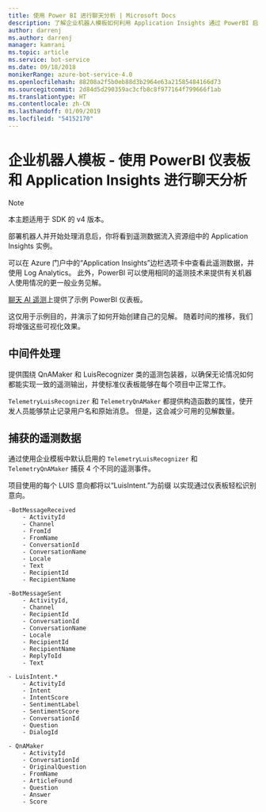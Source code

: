 ```yaml
---
title: 使用 Power BI 进行聊天分析 | Microsoft Docs
description: 了解企业机器人模板如何利用 Application Insights 通过 PowerBI 启用见解
author: darrenj
ms.author: darrenj
manager: kamrani
ms.topic: article
ms.service: bot-service
ms.date: 09/18/2018
monikerRange: azure-bot-service-4.0
ms.openlocfilehash: 88208a2f5b0eb88d3b2964e63a21585484166d73
ms.sourcegitcommit: 2d84d5d290359ac3cfb8c8f977164f799666f1ab
ms.translationtype: HT
ms.contentlocale: zh-CN
ms.lasthandoff: 01/09/2019
ms.locfileid: "54152170"
---
```

# <a name="enterprise-bot-template---conversational-analytics-using-powerbi-dashboard-and-application-insights"></a>企业机器人模板 - 使用 PowerBI 仪表板和 Application Insights 进行聊天分析

> [!NOTE]
> 本主题适用于 SDK 的 v4 版本。 

部署机器人并开始处理消息后，你将看到遥测数据流入资源组中的 Application Insights 实例。 

可以在 Azure 门户中的“Application Insights”边栏选项卡中查看此遥测数据，并使用 Log Analytics。 此外，PowerBI 可以使用相同的遥测技术来提供有关机器人使用情况的更一般业务见解。

[聊天 AI 遥测](https://aka.ms/botPowerBiTemplate)上提供了示例 PowerBI 仪表板。 

这仅用于示例目的，并演示了如何开始创建自己的见解。 随着时间的推移，我们将增强这些可视化效果。 


## <a name="middleware-processing"></a>中间件处理

提供围绕 QnAMaker 和 LuisRecognizer 类的遥测包装器，以确保无论情况如何都能实现一致的遥测输出，并使标准仪表板能够在每个项目中正常工作。

```TelemetryLuisRecognizer``` 和 ```TelemetryQnAMaker``` 都提供构造函数的属性，使开发人员能够禁止记录用户名和原始消息。 但是，这会减少可用的见解数量。

## <a name="telemetry-captured"></a>捕获的遥测数据

通过使用企业模板中默认启用的 ```TelemetryLuisRecognizer``` 和 ```TelemetryQnAMaker``` 捕获 4 个不同的遥测事件。 

项目使用的每个 LUIS 意向都将以“LuisIntent.”为前缀 以实现通过仪表板轻松识别意向。

```
-BotMessageReceived
    - ActivityId
    - Channel
    - FromId
    - FromName
    - ConversationId
    - ConversationName
    - Locale
    - Text
    - RecipientId
    - RecipientName
```
  
```
-BotMessageSent
    - ActivityId,
    - Channel
    - RecipientId
    - ConversationId
    - ConversationName
    - Locale
    - RecipientId
    - RecipientName
    - ReplyToId
    - Text
```

```
- LuisIntent.*
    - ActivityId
    - Intent
    - IntentScore
    - SentimentLabel
    - SentimentScore
    - ConversationId
    - Question
    - DialogId
```

```
- QnAMaker
    - ActivityId
    - ConversationId
    - OriginalQuestion
    - FromName
    - ArticleFound
    - Question
    - Answer
    - Score
```
